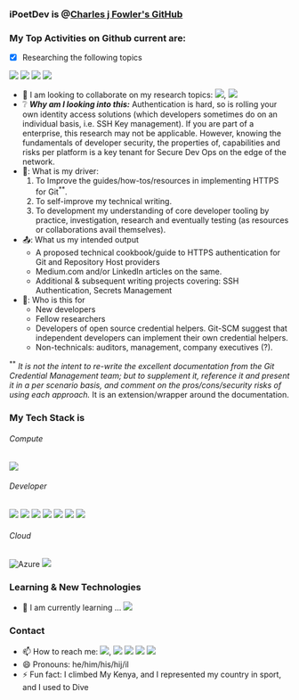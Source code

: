 <!--
    **iPoetDev/Ipoetdev** is a ✨ _special_ ✨ repository because its `README.md` (this file) appears on your GitHub profile.
-->

### iPoetDev is @[Charles j Fowler's GitHub](https://github.com/iPoetDev)

### My Top Activities on Github current are:

- [x] Researching the following topics

![](https://badgen.net/badge/Git/Git%20Credential%20Helpers?icon=git&label) ![](https://badgen.net/badge/GitHub/Git%20Credential%20Helpers?icon=github&label) ![](https://badgen.net/badge/GitLab/Git%20Credential%20Helpers?icon=gitlab&label) ![](https://badgen.net/badge/Bitbucket/Git%20Credential%20Helpers?icon=bitbucket&label)

- 👯 I am looking to collaborate on my research topics: ![](https://badgen.net/badge/Git/Git%20Credential%20Helpers?icon=git&label), ![](https://badgen.net/badge/Repositories/HTTPS%20Authentication?icon=&label)
- ❔ ***Why am I looking into this:*** Authentication is hard, so is rolling your own identity access solutions (which developers sometimes do on an individual basis, i.e. SSH Key management). If you are part of a enterprise, this research may not be applicable. However, knowing the fundamentals of developer security, the properties of, capabilities and risks per platform is a key tenant for Secure Dev Ops on the edge of the network.
- 🚗: What is my driver:
    1. To Improve the guides/how-tos/resources in implementing HTTPS for Git<sup>**</sup>.
    2. To self-improve my technical writing.
    3. To development my understanding of core developer tooling by practice, investigation, research and eventually testing (as resources or collaborations avail themselves).
- 📤: What us my intended output
  - A proposed technical cookbook/guide to HTTPS authentication for Git and Repository Host providers
  - Medium.com and/or LinkedIn articles on the same.
  - Additional & subsequent writing projects covering: SSH Authentication, Secrets Management
- 🎤: Who is this for
  - New developers
  - Fellow researchers
  - Developers of open source credential helpers. Git-SCM suggest that independent developers can implement their own credential helpers.
  - Non-technicals: auditors, management, company executives (?).

<sup>**</sup> *It is not the intent to re-write the excellent documentation from the Git Credential Management team; but to supplement it, reference it and present it in a per scenario basis, and comment on the pros/cons/security risks of using each approach.* It is an extension/wrapper around the documentation.

### My Tech Stack is

###### Compute
![](https://badgen.net/badge/icon/windows?icon=windows&label)

###### Developer
![](https://badgen.net/badge/icon/git?icon=git&label) ![](https://badgen.net/badge/icon/github?icon=github&label) ![](https://badgen.net/badge/icon/gitlab?icon=gitlab&label) ![](https://badgen.net/badge/icon/jira?icon=jira&label) ![](https://badgen.net/badge/icon/maven?icon=maven&label) ![](https://badgen.net/badge/icon/nuget?icon=nuget&label) ![](https://badgen.net/badge/icon/terminal?icon=terminal&label)

###### Cloud
![](https://badgen.net/badge/Azure/azure%20fundamentals?icon=azure&label  "Azure") ![](https://badgen.net/badge/AWS/aws?icon=amazonaws&label)



### Learning & New Technologies

- 🌱 I am currently learning ... ![](https://badgen.net/badge/icon/git?icon=git&label)


### Contact
- 📫 How to reach me: [![](https://img.shields.io/badge/LinkTree-Charles%20J%20Fowler-blue?logo=linktree)](https://linktr.ee/charlesjfowler), ![](https://badgen.net/badge/icon/discord?icon=discord&label) ![](https://badgen.net/badge/icon/slack?icon=slack&label) ![](https://badgen.net/badge/icon/telegram?icon=telegram&label) ![](https://badgen.net/badge/icon/twitter?icon=twitter&label)
- 😄 Pronouns: he/him/his/hij/il
- ⚡ Fun fact: I climbed My Kenya, and I represented my country in sport, and I used to Dive

<!--

Here are some ideas to get you started:

- 🔭 I’m currently working on ...
- 🌱 I’m currently learning ...
- 🤔 I’m looking for help with ...
- 💬 Ask me about ...
- ⚡ Fun fact: ...
-->
